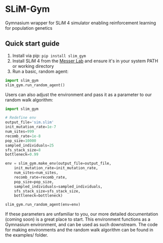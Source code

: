 # SLiM-Gym
Gymnasium wrapper for SLiM 4 simulator enabling reinforcement learning for population genetics

## Quick start guide
1. Install via pip: `pip install slim_gym`
2. Install SLiM 4 from the [Messer Lab](https://messerlab.org/slim/) and ensure it's in your system PATH or working directory
3. Run a basic, random agent:

```python
import slim_gym
slim_gym.run_random_agent()
```

Users can also adjust the environment and pass it as a parameter to our random walk algorithm:

```python
import slim_gym

# Redefine env
output_file='sim.slim'
init_mutation_rate=1e-7
num_sites=999
recomb_rate=1e-8
pop_size=10000
sampled_individuals=25
sfs_stack_size=8
bottleneck=0.99

env = slim_gym.make_env(output_file=output_file,
    init_mutation_rate=init_mutation_rate,
    num_sites=num_sites,
    recomb_rate=recomb_rate,
    pop_size=pop_size,
    sampled_individuals=sampled_individuals,
    sfs_stack_size=sfs_stack_size,
    bottleneck=bottleneck)

slim_gym.run_random_agent(env=env)
```

If these parameters are unfamiliar to you, our more detailed documentation (coming soon) is a great place to start. This environment functions as a Gymnasium environment, and can be used as such downstream. The code for making environments and the random walk algorithm can be found in the examples/ folder.


